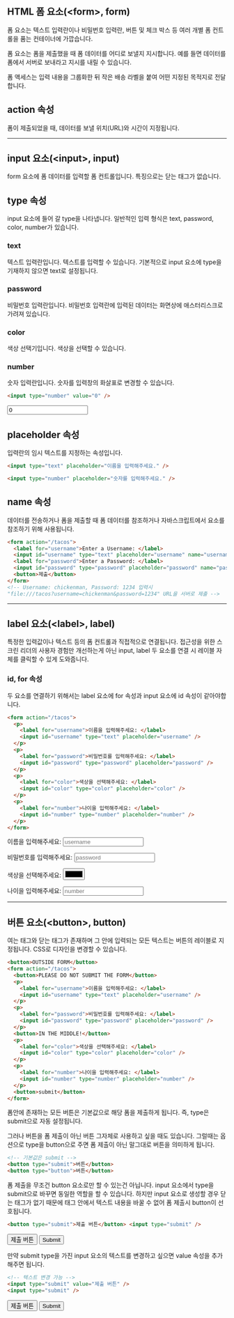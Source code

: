 ## HTML 폼 요소(\<form>, form)

폼 요소는 텍스트 입력란이나 비밀번호 입력란, 버튼 및 체크 박스 등 여러 개별 폼 컨트롤을 품는 컨테이너에 가깝습니다.

폼 요소는 폼을 제출했을 때 폼 데이터를 어디로 보낼지 지시합니다. 예를 들면 데이터를 폼에서 서버로 보내라고 지시를 내릴 수 있습니다.

폼 액세스는 입력 내용을 그룹화한 뒤 작은 배송 라벨을 붙여 어떤 지정된 목적지로 전달합니다.

## action 속성

폼이 제출되었을 때, 데이터를 보낼 위치(URL)와 시간이 지정됩니다.

<hr>

## input 요소(\<input>, input)

form 요소에 폼 데이터를 입력할 폼 컨트롤입니다. 특징으로는 닫는 태그가 없습니다.

## type 속성

input 요소에 들어 갈 type을 나타냅니다. 일반적인 입력 형식은 text, password, color, number가 있습니다.

### text

텍스트 입력란입니다. 텍스트를 입력할 수 있습니다. 기본적으로 input 요소에 type을 기재하지 않으면 text로 설정됩니다.

### password

비밀번호 입력란입니다. 비밀번호 입력란에 입력된 데이터는 화면상에 애스터리스크로 가려져 있습니다.

### color

색상 선택기입니다. 색상을 선택할 수 있습니다.

### number

숫자 입력란입니다. 숫자를 입력창의 화살표로 변경할 수 있습니다.

```html
<input type="number" value="0" />
```

<input type="number" value="0">

## placeholder 속성

입력란의 임시 텍스트를 지정하는 속성입니다.

```html
<input type="text" placeholder="이름을 입력해주세요." />

<input type="number" placeholder="숫자를 입력해주세요." />
```

## name 속성

데이터를 전송하거나 폼을 제출할 때 폼 데이터를 참조하거나 자바스크립트에서 요소를 참조하기 위해 사용됩니다.

```html
<form action="/tacos">
  <label for="username">Enter a Username: </label>
  <input id="username" type="text" placeholder="username" name="username" />
  <label for="password">Enter a Password: </label>
  <input id="password" type="password" placeholder="password" name="password" />
  <button>제출</button>
</form>
<!-- Username: chickenman, Password: 1234 입력시
"file:///tacos?username=chickenman&password=1234" URL을 서버로 제출 -->
```

<hr>

## label 요소(\<label>, label)

특정한 입력값이나 텍스트 등의 폼 컨트롤과 직접적으로 연결됩니다. 접근성을 위한 스크린 리더의 사용자 경험만 개선하는게 아닌 input, label 두 요소를 연결 시 레이블 자체를 클릭할 수 있게 도와줍니다.

### id, for 속성

두 요소를 연결하기 위해서는 label 요소에 for 속성과 input 요소에 id 속성이 같아야합니다.

```html
<form action="/tacos">
  <p>
    <label for="username">이름을 입력해주세요: </label>
    <input id="username" type="text" placeholder="username" />
  </p>
  <p>
    <label for="password">비밀번호를 입력해주세요: </label>
    <input id="password" type="password" placeholder="password" />
  </p>
  <p>
    <label for="color">색상을 선택해주세요: </label>
    <input id="color" type="color" placeholder="color" />
  </p>
  <p>
    <label for="number">나이을 입력해주세요: </label>
    <input id="number" type="number" placeholder="number" />
  </p>
</form>
```

<form action="/tacos">
    <p><label for="username">이름을 입력해주세요: </label>
    <input id="username" type="text" placeholder="username"></p>
    <p><label for="password">비밀번호를 입력해주세요: </label>
    <input id="password" type="password" placeholder="password"></p>
    <p><label for="color">색상을 선택해주세요: </label>
    <input id="color" type="color" placeholder="color"></p>
    <p><label for="number">나이을 입력해주세요: </label>
    <input id="number" type="number" placeholder="number"></p>
</form>

<hr>

## 버튼 요소(\<button>, button)

여는 태그와 닫는 태그가 존재하며 그 안에 입력되는 모든 텍스트는 버튼의 레이블로 지정됩니다. CSS로 디자인을 변경할 수 있습니다.

```html
<button>OUTSIDE FORM</button>
<form action="/tacos">
  <button>PLEASE DO NOT SUBMIT THE FORM</button>
  <p>
    <label for="username">이름을 입력해주세요: </label>
    <input id="username" type="text" placeholder="username" />
  </p>
  <p>
    <label for="password">비밀번호를 입력해주세요: </label>
    <input id="password" type="password" placeholder="password" />
  </p>
  <button>IN THE MIDDLE!</button>
  <p>
    <label for="color">색상을 선택해주세요: </label>
    <input id="color" type="color" placeholder="color" />
  </p>
  <p>
    <label for="number">나이을 입력해주세요: </label>
    <input id="number" type="number" placeholder="number" />
  </p>
  <button>submit</button>
</form>
```

폼안에 존재하는 모든 버튼은 기본값으로 해당 폼을 제출하게 됩니다. 즉, type은 submit으로 자동 설정됩니다.

그러나 버튼을 폼 제출이 아닌 버튼 그자체로 사용하고 싶을 때도 있습니다. 그럴때는 옵션으로 type을 button으로 주면 폼 제출이 아닌 말그대로 버튼을 의미하게 됩니다.

```html
<!-- 기본값은 submit -->
<button type="submit">버튼</button>
<button type="button">버튼</button>
```

폼 제출을 무조건 button 요소로만 할 수 있는건 아닙니다. input 요소에서 type을 submit으로 바꾸면 동일한 역할을 할 수 있습니다. 하지만 input 요소로 생성할 경우 닫는 태그가 없기 때문에 태그 안에서 텍스트 내용을 바꿀 수 없어 폼 제출시 button이 선호됩니다.

```html
<button type="submit">제출 버튼</button> <input type="submit" />
```

<button type="submit">제출 버튼</button>
<input type="submit">

만약 submit type을 가진 input 요소의 텍스트를 변경하고 싶으면 value 속성을 추가해주면 됩니다.

```html
<!-- 텍스트 변경 가능 -->
<input type="submit" value="제출 버튼" />
<input type="submit" />
```

<input type="submit" value="제출 버튼">
<input type="submit" />
